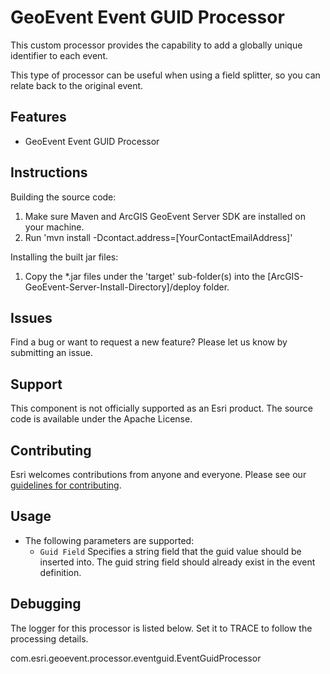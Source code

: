 # GeoEvent Event GUID Processor

This custom processor provides the capability to add a globally unique identifier to each event.

This type of processor can be useful when using a field splitter, so  you can relate back to the original event.

## Features
* GeoEvent Event GUID Processor

## Instructions

Building the source code:

1. Make sure Maven and ArcGIS GeoEvent Server SDK are installed on your machine.
2. Run 'mvn install -Dcontact.address=[YourContactEmailAddress]'

Installing the built jar files:

1. Copy the *.jar files under the 'target' sub-folder(s) into the [ArcGIS-GeoEvent-Server-Install-Directory]/deploy folder.

## Issues

Find a bug or want to request a new feature?  Please let us know by submitting an issue.

## Support

This component is not officially supported as an Esri product. The source code is available under the Apache License. 

## Contributing

Esri welcomes contributions from anyone and everyone. Please see our [guidelines for contributing](https://github.com/esri/contributing).

## Usage

* The following parameters are supported:
  * `Guid Field` Specifies a string field that the guid value should be inserted into.
   The guid string field should already exist in the event definition.

## Debugging
The logger for this processor is listed below. Set it to TRACE to follow the processing details.

com.esri.geoevent.processor.eventguid.EventGuidProcessor

